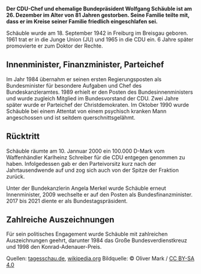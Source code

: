 **Der CDU-Chef und ehemalige Bundepräsident Wolfgang Schäuble ist am 26. Dezember im Alter von 81 Jahren gestorben. Seine Familie teilte mit, dass er im Kreise seiner Familie friedlich eingeschlafen sei.**

Schäuble wurde am 18. September 1942 in Freiburg im Breisgau geboren. 1961 trat er in die Junge Union (JU) und 1965 in die CDU ein. 6 Jahre später promovierte er zum Doktor der Rechte.

## Innenminister, Finanzminister, Parteichef

Im Jahr 1984 übernahm er seinen ersten Regierungsposten als Bundesminister für besondere Aufgaben und Chef des Bundeskanzleramtes. 1989 erhielt er den Posten des Bundesinnenministers und wurde zugleich Mitglied im Bundesvorstand der CDU. Zwei Jahre später wurde er Parteichef der Christdemokraten. Im Oktober 1990 wurde Schäuble bei einem Attentat von einem psychisch kranken Mann angeschossen und ist seitdem querschnittsgelähmt.

## Rücktritt

Schäuble räumte am 10. Jannuar 2000 ein 100.000 D-Mark vom Waffenhändler Karlheinz Schreiber für die CDU entgegen genommen zu haben. Infolgedessen gab er den Parteivorsitz kurz nach der Jahrtausendwende auf und zog sich auch von der Spitze der Fraktion zurück.

Unter der Bundekanzlerin Angela Merkel wurde Schäuble erneut Innenminister, 2009 wechselte er auf den Posten als Bundesfinanzminister. 2017 bis 2021 diente er als Bundestagspräsident.

## Zahlreiche Auszeichnungen

Für sein politisches Engagement wurde Schäuble mit zahlreichen Auszeichnungen geehrt, darunter 1984 das Große Bundesverdienstkreuz und 1998 den Konrad-Adenauer-Preis.

Quellen: [tagesschau.de](https://www.tagesschau.de/inland/tod-schaeuble-100.html), [wikipedia.org](https://de.wikipedia.org/wiki/Wolfgang_Sch%C3%A4uble)
Bildquelle: © Oliver Mark / [CC BY-SA 4.0](https://creativecommons.org/licenses/by-sa/4.0/)